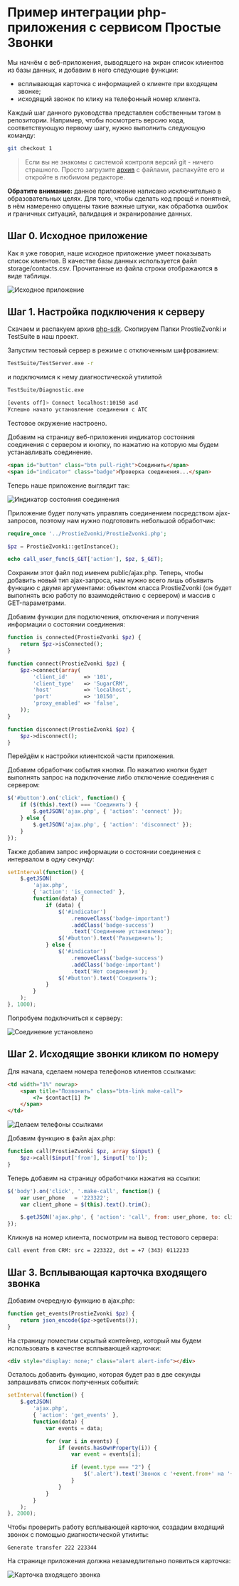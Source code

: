 Пример интеграции php-приложения с сервисом Простые Звонки
==========================================================

Мы начнём с веб-приложения, выводящего на экран список клиентов из базы данных, и добавим в него следующие функции:

- всплывающая карточка с информацией о клиенте при входящем звонке;
- исходящий звонок по клику на телефонный номер клиента.

Каждый шаг данного руководства представлен собственным тэгом в репозитории. Например, чтобы посмотреть версию кода, соответствующую первому шагу, нужно выполнить следующую команду:

```bash
git checkout 1
```

> Если вы не знакомы с системой контроля версий git - ничего страшного. Просто загрузите [архив] с файлами, распакуйте его и откройте в любимом редакторе.

**Обратите внимание:** данное приложение написано исключительно в образовательных целях. Для того, чтобы сделать код прощё и понятней, в нём намеренно опущены такие важные штуки, как обработка ошибок и граничных ситуаций, валидация и экранирование данных.

Шаг 0. Исходное приложение
--------------------------

Как я уже говорил, наше исходное приложение умеет показывать список клиентов. В качестве базы данных используется файл storage/contacts.csv. Прочитанные из файла строки отображаются в виде таблицы.

![Исходное приложение](https://github.com/vedisoft/php-sdk-tutorial/raw/master/img/tinycrm-origin.png)

Шаг 1. Настройка подключения к серверу
--------------------------------------

Скачаем и распакуем архив [php-sdk]. Скопируем Папки ProstieZvonki и TestSuite в наш проект.

Запустим тестовый сервер в режиме с отключенным шифрованием:

```bash
TestSuite/TestServer.exe -r
```

и подключимся к нему диагностической утилитой

```bash
TestSuite/Diagnostic.exe

[events off]> Connect localhost:10150 asd
Успешно начато установление соединения с АТС
```

Тестовое окружение настроено.

Добавим на страницу веб-приложения индикатор состояния соединения с сервером и кнопку, по нажатию на которую мы будем устанавливать соединение.

```html
<span id="button" class="btn pull-right">Соединить</span>
<span id="indicator" class="badge">Проверка соединения...</span>
```

Теперь наше приложение выглядит так:

![Индикатор состояния соединения](https://github.com/vedisoft/php-sdk-tutorial/raw/master/img/connection-indicator.png)

Приложение будет получать управлять соединением посредством ajax-запросов, поэтому нам нужно подготовить небольшой обработчик:

```php
require_once '../ProstieZvonki/ProstieZvonki.php';

$pz = ProstieZvonki::getInstance();

echo call_user_func($_GET['action'], $pz, $_GET);
```

Сохраним этот файл под именем public/ajax.php. Теперь, чтобы добавить новый тип ajax-запроса, нам нужно всего лишь объявить функцию с двумя аргументами: объектом класса ProstieZvonki (он будет выполнять всю работу по взаимодействию с сервером) и массив с GET-параметрами.

Добавим функции для подключения, отключения и получения информации о состоянии соединения:

```php
function is_connected(ProstieZvonki $pz) {
	return $pz->isConnected();
}

function connect(ProstieZvonki $pz) {
	$pz->connect(array(
		'client_id'     => '101',
		'client_type'   => 'SugarCRM',
		'host'          => 'localhost',
		'port'          => '10150',
		'proxy_enabled' => 'false',
	));
}

function disconnect(ProstieZvonki $pz) {
	$pz->disconnect();
}
```

Перейдём к настройки клиентской части приложения.

Добавим обработчик события кнопки. По нажатию кнопки будет выполнять запрос на подключение либо отключение соединения с сервером:

```js
$('#button').on('click', function() {
	if ($(this).text() === 'Соединить') {
		$.getJSON('ajax.php', { 'action': 'connect' });
	} else {
		$.getJSON('ajax.php', { 'action': 'disconnect' });
	}
});
```

Также добавим запрос информации о состоянии соединения с интервалом в одну секунду:

```js
setInterval(function() {
	$.getJSON(
		'ajax.php',
		{ 'action': 'is_connected' },
		function(data) {
			if (data) {
				$('#indicator')
					.removeClass('badge-important')
					.addClass('badge-success')
					.text('Соединение установлено');
				$('#button').text('Разъединить');
			} else {
				$('#indicator')
					.removeClass('badge-success')
					.addClass('badge-important')
					.text('Нет соединения');
				$('#button').text('Соединить');
			}
		}
	);
}, 1000);
```

Попробуем подключиться к серверу:

![Соединение установлено](https://github.com/vedisoft/php-sdk-tutorial/raw/master/img/connection-established.png)

Шаг 2. Исходящие звонки кликом по номеру
----------------------------------------

Для начала, сделаем номера телефонов клиентов ссылками:

```html
<td width="1%" nowrap>
    <span title="Позвонить" class="btn-link make-call">
        <?= $contact[1] ?>
    </span>
</td>
```

![Делаем телефоны ссылками](https://github.com/vedisoft/php-sdk-tutorial/raw/master/img/phone-links.png)

Добавим функцию в файл ajax.php:

```php
function call(ProstieZvonki $pz, array $input) {
	$pz->call($input['from'], $input['to']);
}
```

Теперь добавим на страницу обработчики нажатия на ссылки:

```js
$('body').on('click', '.make-call', function() {
	var user_phone   = '223322';
	var client_phone = $(this).text().trim();

	$.getJSON('ajax.php', { 'action': 'call', from: user_phone, to: client_phone });
});
```

Кликнув на номер клиента, посмотрим на вывод тестового сервера:

```
Call event from CRM: src = 223322, dst = +7 (343) 0112233
```

Шаг 3. Всплывающая карточка входящего звонка
--------------------------------------------

Добавим очередную функцию в ajax.php:

```php
function get_events(ProstieZvonki $pz) {
	return json_encode($pz->getEvents());
}
```

На страницу поместим скрытый контейнер, который мы будем использовать в качестве всплывающей карточки:

```html
<div style="display: none;" class="alert alert-info"></div>
```

Осталось добавить функцию, которая будет раз в две секунды запрашивать список полученных событий:

```js
setInterval(function() {
	$.getJSON(
		'ajax.php',
		{ 'action': 'get_events' },
		function(data) {
			var events = data;

			for (var i in events) {
				if (events.hasOwnProperty(i)) {
					var event = events[i];

					if (event.type === "2") {
						$('.alert').text('Звонок с '+event.from+' на '+event.to).show();
					}
				}
			}
		}
	);
}, 2000);
```

Чтобы проверить работу всплывающей карточки, создадим входящий звонок с помощью диагностической утилиты:

```
Generate transfer 222 223344
```

На странице приложения должна незамедлительно появиться карточка:

![Карточка входящего звонка](https://github.com/vedisoft/php-sdk-tutorial/raw/master/img/incoming-popup.png)

[архив]: https://github.com/vedisoft/php-sdk-tutorial/archive/master.zip
[php-sdk]: https://github.com/vedisoft/php-sdk/archive/master.zip